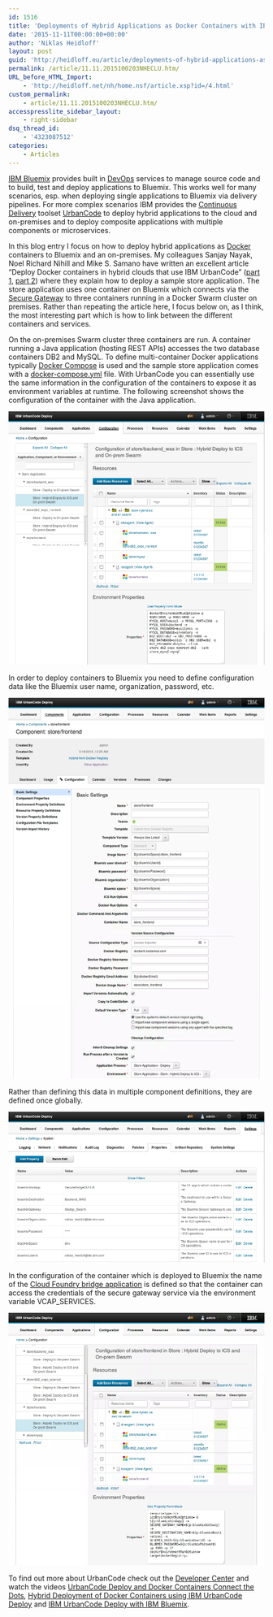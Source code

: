 ```yaml
---
id: 1516
title: 'Deployments of Hybrid Applications as Docker Containers with IBM UrbanCode on Bluemix'
date: '2015-11-11T00:00:00+00:00'
author: 'Niklas Heidloff'
layout: post
guid: 'http://heidloff.eu/article/deployments-of-hybrid-applications-as-docker-containers-with-ibm-urbancode-on-bluemix/'
permalink: /article/11.11.2015100203NHECLU.htm/
URL_before_HTML_Import:
    - 'http://heidloff.net/nh/home.nsf/article.xsp?id=/4.html'
custom_permalink:
    - article/11.11.2015100203NHECLU.htm/
accesspresslite_sidebar_layout:
    - right-sidebar
dsq_thread_id:
    - '4323087512'
categories:
    - Articles
---
```


 [IBM Bluemix](https://bluemix.net/) provides built in [DevOps](https://hub.jazz.net/docs) services to manage source code and to build, test and deploy applications to Bluemix. This works well for many scenarios, esp. when deploying single applications to Bluemix via delivery pipelines. For more complex scenarios IBM provides the [Continuous Delivery](https://developer.ibm.com/urbancode/products/solutions-continuous-delivery/) toolset [UrbanCode](https://developer.ibm.com/urbancode/) to deploy hybrid applications to the cloud and on-premises and to deploy composite applications with multiple components or microservices.

In this blog entry I focus on how to deploy hybrid applications as [Docker](https://www.docker.com/open-source) containers to Bluemix and an on-premises. My colleagues Sanjay Nayak, Noel Richard Nihill and Mike S. Samano have written an excellent article “Deploy Docker containers in hybrid clouds that use IBM UrbanCode” ([part 1](http://www.ibm.com/developerworks/library/d-deploy-docker-containers-hybrid-clouds-ibm-urbancode-1-trs-bluemix/index.html), [part 2](http://www.ibm.com/developerworks/library/d-deploy-docker-containers-hybrid-clouds-ibm-urbancode-2-trs-bluemix/index.html)) where they explain how to deploy a sample store application. The store application uses one container on Bluemix which connects via the [Secure Gateway](https://www.ng.bluemix.net/docs/#services/SecureGateway/index.html#gettingstartedsecuregateway) to three containers running in a Docker Swarm cluster on premises. Rather than repeating the article here, I focus below on, as I think, the most interesting part which is how to link between the different containers and services.

On the on-premises Swarm cluster three containers are run. A container running a Java application (hosting REST APIs) accesses the two database containers DB2 and MySQL. To define multi-container Docker applications typically [Docker Compose](https://docs.docker.com/compose/) is used and the sample store application comes with a [docker-compose.yml](https://hub.jazz.net/project/snayak/ucd-dtr/overview#https://hub.jazz.net/git/snayak%252Fucd-dtr/contents/master/store/docker-compose.yml) file. With UrbanCode you can essentially use the same information in the configuration of the containers to expose it as environment variables at runtime. The following screenshot shows the configuration of the container with the Java application.

![image](/assets/img/2015/11/urbancode1.png)

In order to deploy containers to Bluemix you need to define configuration data like the Bluemix user name, organization, password, etc.

![image](/assets/img/2015/11/urbancode3.png)

Rather than defining this data in multiple component definitions, they are defined once globally.

![image](/assets/img/2015/11/urbancode4.png)

In the configuration of the container which is deployed to Bluemix the name of the [Cloud Foundry bridge application](https://www.ng.bluemix.net/docs/containers/container_binding_ov.html) is defined so that the container can access the credentials of the secure gateway service via the environment variable VCAP\_SERVICES.

![image](/assets/img/2015/11/urbancode2.png)

To find out more about UrbanCode check out the [Developer Center](https://developer.ibm.com/urbancode/) and watch the videos [UrbanCode Deploy and Docker Containers Connect the Dots](https://www.youtube.com/watch?t=13&v=E4WyLn7TPbA), [Hybrid Deployment of Docker Containers using IBM UrbanCode Deploy](https://www.youtube.com/watch?v=HVJiR_MS1G4) and [IBM UrbanCode Deploy with IBM Bluemix](https://www.youtube.com/watch?v=2Hk2oALmIZg).